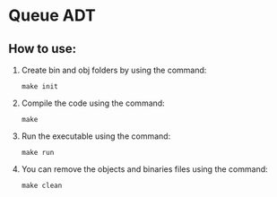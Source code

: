 # Queue ADT

## How to use:

1) Create bin and obj folders by using the command:

    `make init`

2) Compile the code using the command:

    `make`

3) Run the executable using the command:

    `make run`

4) You can remove the objects and binaries files using the command:

    `make clean`